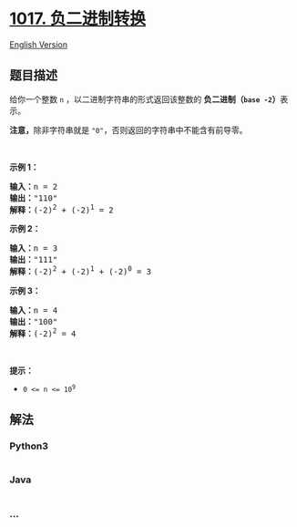 # [1017. 负二进制转换](https://leetcode.cn/problems/convert-to-base-2)

[English Version](/solution/1000-1099/1017.Convert%20to%20Base%20-2/README_EN.md)

## 题目描述

<!-- 这里写题目描述 -->

<p>给你一个整数 <code>n</code> ，以二进制字符串的形式返回该整数的 <strong>负二进制（<code>base -2</code>）</strong>表示。</p>

<p><strong>注意，</strong>除非字符串就是&nbsp;<code>"0"</code>，否则返回的字符串中不能含有前导零。</p>

<p>&nbsp;</p>

<p><strong>示例 1：</strong></p>

<pre>
<strong>输入：</strong>n = 2
<strong>输出：</strong>"110"
<strong>解释：</strong>(-2)<sup>2</sup> + (-2)<sup>1</sup> = 2
</pre>

<p><strong>示例 2：</strong></p>

<pre>
<strong>输入：</strong>n = 3
<strong>输出：</strong>"111"
<strong>解释：</strong>(-2)<sup>2</sup> + (-2)<sup>1</sup> + (-2)<sup>0</sup> = 3
</pre>

<p><strong>示例 3：</strong></p>

<pre>
<strong>输入：</strong>n = 4
<strong>输出：</strong>"100"
<strong>解释：</strong>(-2)<sup>2</sup> = 4
</pre>

<p>&nbsp;</p>

<p><strong>提示：</strong></p>

<ul>
	<li><code>0 &lt;= n &lt;= 10<sup>9</sup></code></li>
</ul>

## 解法

<!-- 这里可写通用的实现逻辑 -->

<!-- tabs:start -->

### **Python3**

<!-- 这里可写当前语言的特殊实现逻辑 -->

```python

```

### **Java**

<!-- 这里可写当前语言的特殊实现逻辑 -->

```java

```

### **...**

```

```

<!-- tabs:end -->

